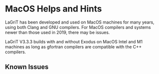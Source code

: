 # MacOS Helps and Hints

LaGriT has been developed and used on MacOS machines for many years, using both Clang and GNU compilers.
For MacOS compilers and systems newer than those used in 2019, there may be issues.

LaGriT V3.3.3 builds with and without Exodus on MacOS Intel and M1 machines as long as gfortran compilers are compatible with the C++ compilers.

## Known Issues
